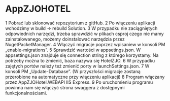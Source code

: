 # AppZJOHOTEL
1 Pobrać lub sklonować repozytorium z gitHub.
2 Po włączeniu aplikacji wchodzimy w build -> rebuild Solution.
3 W przypadku nie zaciągniętych odpowiednich narzędzi, trzeba sprawdzić w plikach csproj czego nie mamy zainstalowanego, możemy doinstalować narzędzia przez NugetPacketManager.
4 Włączyć migracje poprzez wpisaniew w konsoli PM „enable-migrations”.
5  Sprawdzić wartości w appsetings.json. W appsettings.json znajduje się connection string z którego korzystamy. Na potrzeby można to zmienić, baza nazywa się HotelZJO.
6 W przypadku zajętych portów należy też zmienić porty w launchSettings.json.
7 W konsoli PM „Update-Database”.
(W przyszłości migracje zostaną przerobione na automatyczne przy włączeniu aplikacji)
8 Program włączany przez AppZJOHotel.WEBAPI IIS Express.
9 Po uruchomieniu programu powinna nam się włączyć strona swaggera z dostępnymi funkcjonalnościami.

